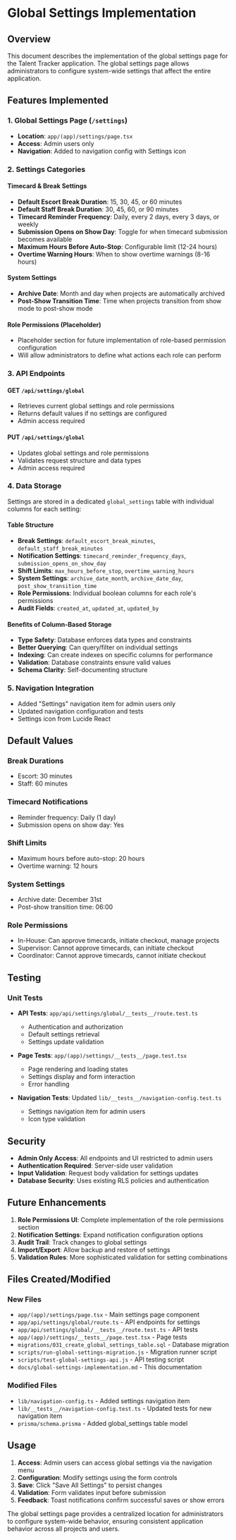 # Global Settings Implementation

## Overview

This document describes the implementation of the global settings page for the Talent Tracker application. The global settings page allows administrators to configure system-wide settings that affect the entire application.

## Features Implemented

### 1. Global Settings Page (`/settings`)
- **Location**: `app/(app)/settings/page.tsx`
- **Access**: Admin users only
- **Navigation**: Added to navigation config with Settings icon

### 2. Settings Categories

#### Timecard & Break Settings
- **Default Escort Break Duration**: 15, 30, 45, or 60 minutes
- **Default Staff Break Duration**: 30, 45, 60, or 90 minutes
- **Timecard Reminder Frequency**: Daily, every 2 days, every 3 days, or weekly
- **Submission Opens on Show Day**: Toggle for when timecard submission becomes available
- **Maximum Hours Before Auto-Stop**: Configurable limit (12-24 hours)
- **Overtime Warning Hours**: When to show overtime warnings (8-16 hours)

#### System Settings
- **Archive Date**: Month and day when projects are automatically archived
- **Post-Show Transition Time**: Time when projects transition from show mode to post-show mode

#### Role Permissions (Placeholder)
- Placeholder section for future implementation of role-based permission configuration
- Will allow administrators to define what actions each role can perform

### 3. API Endpoints

#### GET `/api/settings/global`
- Retrieves current global settings and role permissions
- Returns default values if no settings are configured
- Admin access required

#### PUT `/api/settings/global`
- Updates global settings and role permissions
- Validates request structure and data types
- Admin access required

### 4. Data Storage

Settings are stored in a dedicated `global_settings` table with individual columns for each setting:

#### Table Structure
- **Break Settings**: `default_escort_break_minutes`, `default_staff_break_minutes`
- **Notification Settings**: `timecard_reminder_frequency_days`, `submission_opens_on_show_day`
- **Shift Limits**: `max_hours_before_stop`, `overtime_warning_hours`
- **System Settings**: `archive_date_month`, `archive_date_day`, `post_show_transition_time`
- **Role Permissions**: Individual boolean columns for each role's permissions
- **Audit Fields**: `created_at`, `updated_at`, `updated_by`

#### Benefits of Column-Based Storage
- **Type Safety**: Database enforces data types and constraints
- **Better Querying**: Can query/filter on individual settings
- **Indexing**: Can create indexes on specific columns for performance
- **Validation**: Database constraints ensure valid values
- **Schema Clarity**: Self-documenting structure

### 5. Navigation Integration

- Added "Settings" navigation item for admin users only
- Updated navigation configuration and tests
- Settings icon from Lucide React

## Default Values

### Break Durations
- Escort: 30 minutes
- Staff: 60 minutes

### Timecard Notifications
- Reminder frequency: Daily (1 day)
- Submission opens on show day: Yes

### Shift Limits
- Maximum hours before auto-stop: 20 hours
- Overtime warning: 12 hours

### System Settings
- Archive date: December 31st
- Post-show transition time: 06:00

### Role Permissions
- In-House: Can approve timecards, initiate checkout, manage projects
- Supervisor: Cannot approve timecards, can initiate checkout
- Coordinator: Cannot approve timecards, cannot initiate checkout

## Testing

### Unit Tests
- **API Tests**: `app/api/settings/global/__tests__/route.test.ts`
  - Authentication and authorization
  - Default settings retrieval
  - Settings update validation
  
- **Page Tests**: `app/(app)/settings/__tests__/page.test.tsx`
  - Page rendering and loading states
  - Settings display and form interaction
  - Error handling
  
- **Navigation Tests**: Updated `lib/__tests__/navigation-config.test.ts`
  - Settings navigation item for admin users
  - Icon type validation

## Security

- **Admin Only Access**: All endpoints and UI restricted to admin users
- **Authentication Required**: Server-side user validation
- **Input Validation**: Request body validation for settings updates
- **Database Security**: Uses existing RLS policies and authentication

## Future Enhancements

1. **Role Permissions UI**: Complete implementation of the role permissions section
2. **Notification Settings**: Expand notification configuration options
3. **Audit Trail**: Track changes to global settings
4. **Import/Export**: Allow backup and restore of settings
5. **Validation Rules**: More sophisticated validation for setting combinations

## Files Created/Modified

### New Files
- `app/(app)/settings/page.tsx` - Main settings page component
- `app/api/settings/global/route.ts` - API endpoints for settings
- `app/api/settings/global/__tests__/route.test.ts` - API tests
- `app/(app)/settings/__tests__/page.test.tsx` - Page tests
- `migrations/031_create_global_settings_table.sql` - Database migration
- `scripts/run-global-settings-migration.js` - Migration runner script
- `scripts/test-global-settings-api.js` - API testing script
- `docs/global-settings-implementation.md` - This documentation

### Modified Files
- `lib/navigation-config.ts` - Added settings navigation item
- `lib/__tests__/navigation-config.test.ts` - Updated tests for new navigation item
- `prisma/schema.prisma` - Added global_settings table model

## Usage

1. **Access**: Admin users can access global settings via the navigation menu
2. **Configuration**: Modify settings using the form controls
3. **Save**: Click "Save All Settings" to persist changes
4. **Validation**: Form validates input before submission
5. **Feedback**: Toast notifications confirm successful saves or show errors

The global settings page provides a centralized location for administrators to configure system-wide behavior, ensuring consistent application behavior across all projects and users.